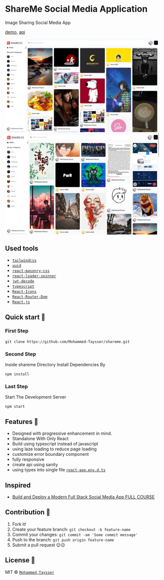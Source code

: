 # ShareMe Social Media Application

Image Sharing Social Media App

[demo](https://shareme-psi.vercel.app/), [api](https://shareme-psi.sanity.studio/)

![preview](assets/images/preview.png)
![preview](assets/images/preview-1.png)

## Used tools

- [`tailwindcss`](https://tailwindcss.com/)
- [`uuid`](https://www.npmjs.com/package/uuid)
- [`react-masonry-css`](https://www.npmjs.com/package/react-masonry-css)
- [`react-loader-spinner`](https://www.npmjs.com/package/react-loader-spinner)
- [`jwt-decode`](https://www.npmjs.com/package/jwt-decode)
- [`typescript`](https://www.npmjs.com/package/typescript)
- [`React-Icons`](https://react-icons.github.io/react-icons)
- [`React-Router-Dom`](https://reactrouter.com/docs/en/v6/getting-started/tutorial)
- [`React.js`](https://reactjs.org/)

## Quick start 🚀

### First Step

```shell
git clone https://github.com/Mohammed-Taysser/shareme.git
```

### Second Step

Inside shareme Directory Install Dependencies By

```shell
npm install
```

### Last Step

Start The Development Server

```shell
npm start
```

## Features 💬

- Designed with progressive enhancement in mind.
- Standalone With Only React
- Build using typescript instead of javascript
- using laze loading to reduce page loading
- customize error boundary component
- fully responsive
- create api using sanity
- using types into single file [`react-app.env.d.ts`](src/apps/react-app-env.d.ts)

## Inspired

- [Build and Deploy a Modern Full Stack Social Media App FULL COURSE](https://www.youtube.com/watch?v=1RHDhtbqo94&t=7s)

## Contribution 🤝

1. Fork it!
2. Create your feature branch: `git checkout -b feature-name`
3. Commit your changes: `git commit -am 'Some commit message'`
4. Push to the branch: `git push origin feature-name`
5. Submit a pull request 😉😉

## License 📜

MIT © [`Mohammed Taysser`](https://github.com/mohammed-Taysser/)
